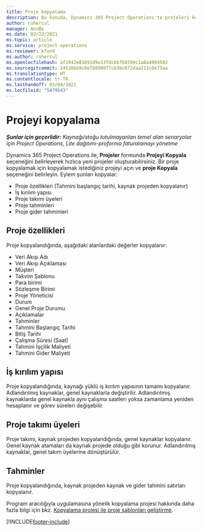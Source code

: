 ```yaml
---
title: Proje kopyalama
description: Bu konuda, Dynamics 365 Project Operations'ta projeleri kopyalama hakkında bilgiler sağlanmaktadır.
author: ruhercul
manager: AnnBe
ms.date: 02/22/2021
ms.topic: article
ms.service: project-operations
ms.reviewer: kfend
ms.author: ruhercul
ms.openlocfilehash: af1942e81691d9e13fdcbbf68599c1a8a4004582
ms.sourcegitcommit: 24528bb9c0ef8898077cb3bc672daa211c0e73aa
ms.translationtype: HT
ms.contentlocale: tr-TR
ms.lasthandoff: 03/04/2021
ms.locfileid: "5479543"
---
```

# <a name="copy-a-project"></a>Projeyi kopyalama

_**Şunlar için geçerlidir:** Kaynağı/stoğu tutulmayanları temel alan senaryolar için Project Operations, Lite dağıtımı-proforma faturalamayı yönetme_

Dynamics 365 Project Operations ile, **Projeler** formunda **Projeyi Kopyala** seçeneğini belirleyerek hızlıca yeni projeler oluşturabilirsiniz. Bir proje kopyalamak için kopyalamak istediğiniz projeyi açın ve **proje Kopyala** seçeneğini belirleyin. Eylem şunları kopyalar:

- Proje özellikleri (Tahmini başlangıç tarihi, kaynak projeden kopyalanır)
- İş kırılım yapısı
- Proje takımı üyeleri
- Proje tahminleri
- Proje gider tahminleri

## <a name="project-properties"></a>Proje özellikleri

Proje kopyalandığında, aşağıdaki alanlardaki değerler kopyalanır:

- Veri Akışı Adı
- Veri Akışı Açıklaması
- Müşteri
- Takvim Şablonu
- Para birimi
- Sözleşme Birimi
- Proje Yöneticisi
- Durum
- Genel Proje Durumu
- Açıklamalar
- Tahminler
- Tahmini Başlangıç Tarihi
- Bitiş Tarihi
- Çalışma Süresi (Saat)
- Tahmini İşçilik Maliyeti
- Tahmini Gider Maliyeti

## <a name="work-breakdown-structure"></a>İş kırılım yapısı

Proje kopyalandığında, kaynağı yüklü iş kırılım yapısının tamamı kopyalanır. Adlandırılmış kaynaklar, genel kaynaklarla değiştirilir. Adlandırılmış kaynaklarda genel kaynakla aynı çalışma saatleri yoksa zamanlama yeniden hesaplanır ve görev süreleri değişebilir.

## <a name="project-team-members"></a>Proje takımı üyeleri

Proje takımı, kaynak projeden kopyalandığında, genel kaynaklar kopyalanır. Genel kaynak atamaları da kaynak projede olduğu gibi korunur. Adlandırılmış kaynaklar, genel takım üyelerine dönüştürülür.

## <a name="estimates"></a>Tahminler

Proje kopyalandığında, kaynak projeden kaynak ve gider tahmini satırları kopyalanır. 

Program aracılığıyla uygulamasına yönelik kopyalama projesi hakkında daha fazla bilgi için bkz. [Kopyalama projesi ile proje şablonları geliştirme](dev-copy-project.md).


[!INCLUDE[footer-include](../includes/footer-banner.md)]
